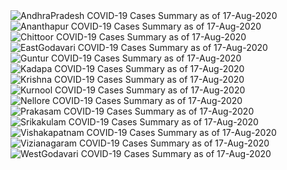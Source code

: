 
<img src="https://deepuhub.github.io/COVID-19/GraphsGenerated/17-Aug-2020/Last24Hrs_AndhraPradesh_17-Aug-2020.jpg" alt="AndhraPradesh COVID-19 Cases Summary as of 17-Aug-2020">
 <br>
<img src="https://deepuhub.github.io/COVID-19/GraphsGenerated/17-Aug-2020/Last24Hrs_Ananthapur_17-Aug-2020.jpg" alt="Ananthapur COVID-19 Cases Summary as of 17-Aug-2020">
 <br>
<img src="https://deepuhub.github.io/COVID-19/GraphsGenerated/17-Aug-2020/Last24Hrs_Chittoor_17-Aug-2020.jpg" alt="Chittoor COVID-19 Cases Summary as of 17-Aug-2020">
 <br>
<img src="https://deepuhub.github.io/COVID-19/GraphsGenerated/17-Aug-2020/Last24Hrs_EastGodavari_17-Aug-2020.jpg" alt="EastGodavari COVID-19 Cases Summary as of 17-Aug-2020">
 <br>
<img src="https://deepuhub.github.io/COVID-19/GraphsGenerated/17-Aug-2020/Last24Hrs_Guntur_17-Aug-2020.jpg" alt="Guntur COVID-19 Cases Summary as of 17-Aug-2020">
 <br>
<img src="https://deepuhub.github.io/COVID-19/GraphsGenerated/17-Aug-2020/Last24Hrs_Kadapa_17-Aug-2020.jpg" alt="Kadapa COVID-19 Cases Summary as of 17-Aug-2020">
 <br>
<img src="https://deepuhub.github.io/COVID-19/GraphsGenerated/17-Aug-2020/Last24Hrs_Krishna_17-Aug-2020.jpg" alt="Krishna COVID-19 Cases Summary as of 17-Aug-2020">
 <br>
<img src="https://deepuhub.github.io/COVID-19/GraphsGenerated/17-Aug-2020/Last24Hrs_Kurnool_17-Aug-2020.jpg" alt="Kurnool COVID-19 Cases Summary as of 17-Aug-2020">
 <br>
<img src="https://deepuhub.github.io/COVID-19/GraphsGenerated/17-Aug-2020/Last24Hrs_Nellore_17-Aug-2020.jpg" alt="Nellore COVID-19 Cases Summary as of 17-Aug-2020">
 <br>
<img src="https://deepuhub.github.io/COVID-19/GraphsGenerated/17-Aug-2020/Last24Hrs_Prakasam_17-Aug-2020.jpg" alt="Prakasam COVID-19 Cases Summary as of 17-Aug-2020">
 <br>
<img src="https://deepuhub.github.io/COVID-19/GraphsGenerated/17-Aug-2020/Last24Hrs_Srikakulam_17-Aug-2020.jpg" alt="Srikakulam COVID-19 Cases Summary as of 17-Aug-2020">
 <br>
<img src="https://deepuhub.github.io/COVID-19/GraphsGenerated/17-Aug-2020/Last24Hrs_Vishakapatnam_17-Aug-2020.jpg" alt="Vishakapatnam COVID-19 Cases Summary as of 17-Aug-2020">
 <br>
<img src="https://deepuhub.github.io/COVID-19/GraphsGenerated/17-Aug-2020/Last24Hrs_Vizianagaram_17-Aug-2020.jpg" alt="Vizianagaram COVID-19 Cases Summary as of 17-Aug-2020">
 <br>
<img src="https://deepuhub.github.io/COVID-19/GraphsGenerated/17-Aug-2020/Last24Hrs_WestGodavari_17-Aug-2020.jpg" alt="WestGodavari COVID-19 Cases Summary as of 17-Aug-2020">
 <br> 